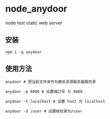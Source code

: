 # node_anydoor
node test  static web server


## 安装

```
npm i -g anydoor
```

## 使用方法

```
anydoor # 把当前文件夹作为静态资源服务器跟目录

anydoor -p 8080 # 设置端口号 为 8080

anydoor -h localhost # 设置 host 为 localhost

anydoor -d /user # 设置根目录为/user
```
